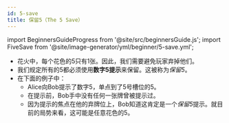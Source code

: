 ```yaml
---
id: 5-save
title: 保留5（The 5 Save）
---
```


import BeginnersGuideProgress from '@site/src/beginnersGuide.js';
import FiveSave from '@site/image-generator/yml/beginner/5-save.yml';

<BeginnersGuideProgress id="5-save" />

- 花火中，每个花色的5只有1张。因此，我们需要避免玩家弃掉他们。
- 我们规定所有的5都必须使用**数字5提示**来保留。这被称为*保留5*。
- 在下面的例子中：
  - Alice向Bob提示了数字5，单点到了5号槽位的5。
  - 在提示前，Bob手中没有任何一张牌曾被提示过。
  - 因为提示的焦点在他的弃牌位上，Bob知道这肯定是一个*保留5*提示。就目前的局势来看，这可能是任意花色的5。

<FiveSave />
